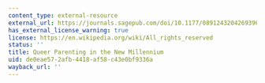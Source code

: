```yaml
---
content_type: external-resource
external_url: https://journals.sagepub.com/doi/10.1177/0891243204269396
has_external_license_warning: true
license: https://en.wikipedia.org/wiki/All_rights_reserved
status: ''
title: Queer Parenting in the New Millennium
uid: de0eae57-2afb-4418-af58-c43e0bf9336a
wayback_url: ''
---
```

